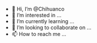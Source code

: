 - 👋 Hi, I’m @Chihuanco
- 👀 I’m interested in ...
- 🌱 I’m currently learning ...
- 💞️ I’m looking to collaborate on ...
- 📫 How to reach me ...

<!---I'm currenttly learning 
Chihuanco/Chihuanco is a ✨ special ✨ repository because its `README.md` (this file) appears on your GitHub profile.
You can click the Preview link to take a look at your changes.
--->
